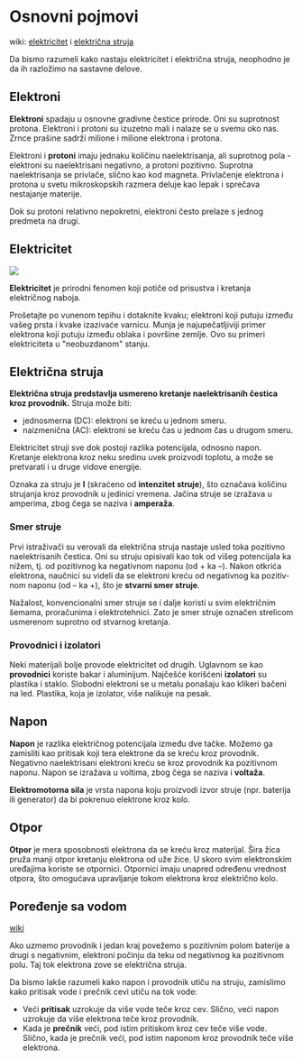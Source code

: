 # Osnovni pojmovi

wiki: [elektricitet](https://sh.wikipedia.org/wiki/Elektricitet) i [električna struja](https://sh.wikipedia.org/wiki/Elektri%C4%8Dna_struja)

Da bismo razumeli kako nastaju elektricitet i električna struja, neophodno je da ih razložimo na sastavne delove.

## Elektroni

**Elektroni** spadaju u osnovne gradivne čestice prirode. Oni su suprotnost protona. Elektroni i protoni su izuzetno mali i nalaze se u svemu oko nas. Zrnce prašine sadrži milione i milione elektrona i protona.

Elektroni i **protoni** imaju jednaku količinu naelektrisanja, ali suprotnog pola - elektroni su naelektrisani negativno, a protoni pozitivno. Suprotna naelektrisanja se privlače, slično kao kod magneta. Privlačenje elektrona i protona u svetu mikroskopskih razmera deluje kao lepak i sprečava nestajanje materije.

Dok su protoni relativno nepokretni, elektroni često prelaze s jednog predmeta na drugi. 

## Elektricitet

![](https://upload.wikimedia.org/wikipedia/commons/thumb/4/4b/Lightning3.jpg/330px-Lightning3.jpg)

**Elektricitet** je prirodni fenomen koji potiče od prisustva i kretanja električnog naboja.

Prošetajte po vunenom tepihu i dotaknite kvaku; elektroni koji putuju između vašeg prsta i kvake izazivaće varnicu. Munja je najupečatljiviji primer elektrona koji putuju između oblaka i površine zemlje. Ovo su primeri elektriciteta u "neobuzdanom" stanju.

## Električna struja

**Električna struja predstavlja usmereno kretanje naelektrisanih čestica kroz provodnik.** Struja može biti:

- jednosmerna (DC): elektroni se kreću u jednom smeru.
- naizmenična (AC): elektroni se kreću čas u jednom čas u drugom smeru.

Elektricitet struji sve dok postoji razlika potencijala, odnosno napon. Kretanje elektrona kroz neku sredinu uvek proizvodi toplotu, a može se pretvarati i u druge vidove energije.

Oznaka za struju je **I** (skraćeno od **intenzitet struje**), što označava količinu strujanja kroz provodnik u jedinici vremena. Jačina struje se izražava u amperima, zbog čega se naziva i **amperaža**.

### Smer struje

Prvi istraživači su verovali da električna stru­ja nastaje usled toka pozitivno naelektri­sanih čestica. Oni su struju opisivali kao tok od višeg potencijala ka nižem, tj. od pozitivnog ka negativnom naponu (od + ka –). Nakon otkrića elektrona, naučnici su videli da se elektroni kreću od negativnog ka pozitiv­nom naponu (od – ka +), što je **stvarni smer struje**. 

Nažalost, konvencionalni smer struje se i dalje koristi u svim električnim šemama, proračunima i elektrotehnici. Zato je smer struje označen streli­com usmerenom suprotno od stvarnog kretanja.

### Provodnici i izolatori

Neki materijali bolje provode elektricitet od drugih. Uglavnom se kao **provodnici** koriste bakar i aluminijum. Najčešće korišćeni **izolatori** su plastika i staklo. Slobodni elektroni se u metalu ponašaju kao klikeri bačeni na led. Plastika, koja je izolator, više nalikuje na pesak. 

## Napon

**Napon** je razlika električnog potencijala između dve tačke. Možemo ga zamisliti kao pritisak koji tera elektrone da se kreću kroz provodnik. Negativno naelektrisani elektroni kreću se kroz provodnik ka pozitivnom naponu. Napon se izražava u voltima, zbog čega se naziva i **voltaža**.

**Elektromotorna sila** je vrsta napona koju proizvodi izvor struje (npr. baterija ili generator) da bi pokrenuo elektrone kroz kolo.

## Otpor

**Otpor** je mera sposobnosti elektrona da se kreću kroz materijal. Šira žica pruža manji otpor kretanju elektrona od uže žice. U skoro svim elektronskim uređajima koriste se otpornici. Otpornici imaju unapred određenu vrednost otpora, što omogućava upravljanje tokom elektrona kroz električno kolo.

## Poređenje sa vodom

[wiki](https://sh.wikipedia.org/wiki/Hidrauli%C4%8Dka_analogija)

Ako uzmemo provodnik i jedan kraj povežemo s pozitivnim polom baterije a drugi s negativnim, elektroni počinju da teku od negativnog ka pozitivnom polu. Taj tok elektrona zove se električna struja. 

Da bismo lakše razumeli kako napon i provodnik utiču na struju, zamislimo kako pritisak vode i prečnik cevi utiču na tok vode:

* Veći **pritisak** uzrokuje da više vode teče kroz cev. Slično, veći napon uzrokuje da više elektrona teče kroz provodnik.
* Kada je **prečnik** veći, pod istim pritiskom kroz cev teče više vode. Slično, kada je prečnik veći, pod istim naponom kroz provodnik teče više elektrona.
